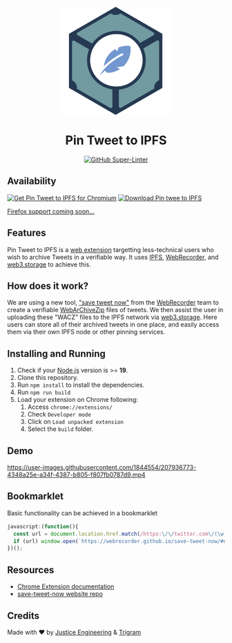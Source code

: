 <!-- markdownlint-disable MD041 -->
<p align="center">
    <img alt="pin tweet to ipfs" src="./src/logo.svg" width="250"/>
</p>
<h1 align="center">
    Pin Tweet to IPFS
</h1>
<p align="center">
<a href="https://github.com/marketplace/actions/super-linter">
<img alt="GitHub Super-Linter" src="https://github.com/meandavejustice/pin-tweet-to-ipfs/workflows/Lint%20Code%20Base/badge.svg"/>
</a>
</p>

## Availability

<a href="https://chrome.google.com/webstore/detail/pin-tweet-to-ipfs/bkbejdaeamaehgpodkjdbkhkofpijagn"><img src="https://user-images.githubusercontent.com/1844554/203426246-e65a07bf-718e-4398-94be-9406528d2559.png" alt="Get Pin Tweet to IPFS for Chromium"></a>
<a href="https://microsoftedge.microsoft.com/addons/detail/pintweettoipfs/gimajpahenimjjgobbjjidlljnapmfgf">
<img src="https://get.microsoft.com/images/en-us%20dark.svg" alt="Download Pin twee to IPFS" width="250"/>
</a>

[Firefox support coming soon...](https://github.com/meandavejustice/pin-tweet-to-ipfs/issues/6)

## Features

Pin Tweet to IPFS is a [web extension](https://developer.mozilla.org/en-US/docs/Mozilla/Add-ons/WebExtensions) targetting less-technical users who wish to archive Tweets in a verifiable way. It uses [IPFS](https://ipfs.tech/), [WebRecorder](https://webrecorder.net/), and [web3.storage](https://web3.storage/) to achieve this.

## How does it work?

We are using a new tool, ["save tweet now"](https://webrecorder.github.io/save-tweet-now) from the [WebRecorder](https://webrecorder.net/) team to create a verifiable [WebArChiveZip](https://specs.webrecorder.net/wacz/1.1.1/) files of tweets. We then assist the user in uploading these "WACZ" files to the IPFS network via [web3.storage](https://web3.storage). Here users can store all of their archived tweets in one place, and easily access them via their own IPFS node or other pinning services.

## Installing and Running

1. Check if your [Node.js](https://nodejs.org/) version is >= **19**.
2. Clone this repository.
3. Run `npm install` to install the dependencies.
4. Run `npm run build`
5. Load your extension on Chrome following:
   1. Access `chrome://extensions/`
   2. Check `Developer mode`
   3. Click on `Load unpacked extension`
   4. Select the `build` folder.
   
## Demo
https://user-images.githubusercontent.com/1844554/207936773-4348a25e-a34f-4387-b805-f807fb0787d9.mp4

## Bookmarklet

Basic functionality can be achieved in a bookmarklet

```js
javascript:(function(){
  const url = document.location.href.match(/https:\/\/twitter.com\/(\w){1,15}\/status\/(\d)*/)[0];
  if (url) window.open(`https://webrecorder.github.io/save-tweet-now/#url=${url}&autoupload=1`);
})();
```

## Resources

- [Chrome Extension documentation](https://developer.chrome.com/extensions/getstarted)
- [save-tweet-now website repo](https://github.com/webrecorder/save-tweet-now)

## Credits

Made with :heart: by [Justice Engineering](https://justice.engineering) & [Trigram](https://www.trigram.co/)
